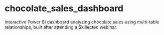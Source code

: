 # chocolate_sales_dashboard
Interactive Power BI dashboard analyzing chocolate sales using multi-table relationships, built after attending a Skillected webinar.
